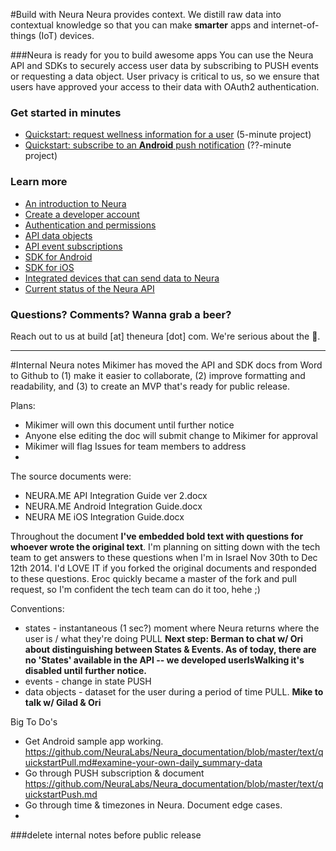
#Build with Neura 
Neura provides context. We distill raw data into contextual knowledge so that you can make **smarter** apps and internet-of-things (IoT) devices.  

###Neura is ready for you to build awesome apps
You can use the Neura API and SDKs to securely access user data by subscribing to PUSH events or requesting a data object.  User privacy is critical to us, so we ensure that users have approved your access to their data with OAuth2 authentication.

### Get started in minutes
 - [Quickstart: request wellness information for a user](https://github.com/NeuraLabs/Neura_documentation/blob/master/text/quickstartPull.md) (5-minute project)
 - [Quickstart: subscribe to an **Android** push notification](https://github.com/NeuraLabs/Neura_documentation/blob/master/text/quickstartPush.md) (??-minute project)

### Learn more
 - [An introduction to Neura](https://github.com/NeuraLabs/Neura_documentation/blob/master/text/basics.md) 
 - [Create a developer account](https://github.com/NeuraLabs/Neura_documentation/blob/master/text/account.md)
 - [Authentication and permissions](https://github.com/NeuraLabs/Neura_documentation/blob/master/text/authentication.md)
 - [API data objects](https://github.com/NeuraLabs/Neura_documentation/blob/master/text/pull.md) 
 - [API event subscriptions](https://github.com/NeuraLabs/Neura_documentation/blob/master/text/push.md)
 - [SDK for Android](https://github.com/NeuraLabs/Neura_documentation/blob/master/text/SDK_Android.md)
 - [SDK for iOS](https://github.com/NeuraLabs/Neura_documentation/blob/master/text/SDK_iOS.md)
 - [Integrated devices that can send data to Neura](https://github.com/NeuraLabs/Neura_documentation/blob/master/text/integrations.md)
 - [Current status of the Neura API](https://github.com/NeuraLabs/Neura_documentation/blob/master/text/status.md)

###  Questions? Comments? Wanna grab a beer?
Reach out to us at build [at] theneura [dot] com.  We're serious about the :beer:.


----------------

#Internal Neura notes 
Mikimer has moved the API and SDK docs from Word to Github to (1) make it easier to collaborate, (2) improve formatting and readability, and (3) to create an MVP that's ready for public release.

Plans:  
- Mikimer will own this document until further notice
- Anyone else editing the doc will submit change to Mikimer for approval
- Mikimer will flag Issues for team members to address  
- 

The source documents were:  
  - NEURA.ME API Integration Guide ver 2.docx    
  - NEURA.ME Android Integration Guide.docx  
  - NEURA ME iOS Integration Guide.docx

Throughout the document **I've embedded bold text with questions for whoever wrote the original text**.  I'm planning on sitting down with the tech team to get answers to these questions when I'm in Israel Nov 30th to Dec 12th 2014.  I'd LOVE IT if you forked the original documents and responded to these questions.  Eroc quickly became a master of the fork and pull request, so I'm confident the tech team can do it too, hehe ;)

Conventions:  
- states - instantaneous (1 sec?) moment where Neura returns where the user is / what they're doing PULL **Next step: Berman to chat w/ Ori about distinguishing between States & Events.  As of today, there are no 'States' available in the API -- we developed userIsWalking it's disabled until further notice.**
- events - change in state PUSH
- data objects - dataset for the user during a period of time PULL. **Mike to talk w/ Gilad & Ori**

Big To Do's
- Get Android sample app working. https://github.com/NeuraLabs/Neura_documentation/blob/master/text/quickstartPull.md#examine-your-own-daily_summary-data
- Go through PUSH subscription & document https://github.com/NeuraLabs/Neura_documentation/blob/master/text/quickstartPush.md 
- Go through time & timezones in Neura. Document edge cases.
- 

###delete internal notes before public release



